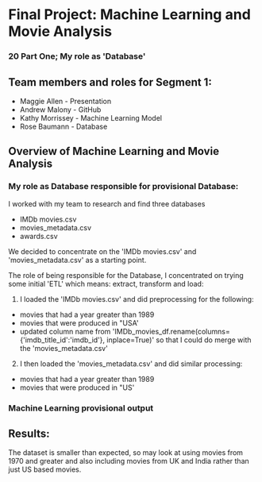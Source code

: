 # Final Project: Machine Learning and Movie Analysis 
### 20 Part One; My role as 'Database'

## Team members and roles for Segment 1:
* Maggie Allen - Presentation
* Andrew Malony - GitHub
* Kathy Morrissey - Machine Learning Model
* Rose Baumann - Database

## Overview of Machine Learning and Movie Analysis 

### My role as Database responsible for provisional Database:

I worked with my team to research and find three databases
- IMDb movies.csv
- movies_metadata.csv
- awards.csv

We decided to concentrate on the 'IMDb movies.csv' and 'movies_metadata.csv' as a starting point.

The role of being responsible for the Database, I concentrated on trying some initial 'ETL' which means: extract, transform and load:  

1) I loaded the 'IMDb movies.csv' and did preprocessing for the following:
- movies that had a year greater than 1989
- movies that were produced in "USA'
- updated column name from 'IMDb_movies_df.rename(columns={'imdb_title_id':'imdb_id'}, inplace=True)' so that I could do merge
with the 'movies_metadata.csv'

2) I then loaded the 'movies_metadata.csv' and did similar processing:
- movies that had a year greater than 1989
- movies that were produced in "US'

### Machine Learning provisional output


## Results:
The dataset is smaller than expected, so may look at using movies from 1970 and greater and also including movies from UK and India rather than just US based movies.


